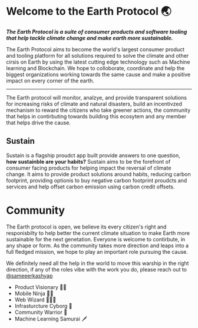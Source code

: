 # Welcome to the Earth Protocol  🌏



***The Earth Protocol is a suite of consumer products and software tooling that help tackle climate change and make earth more sustainable.***



The Earth Protocol aims to become the world's largest consumer product and tooling platform for all solutions required to solve the climate and other cirsis on Earth by using the latest cutting edge technology such as Machine learning and Blockchain. 
We hope to colloborate, coordinate and help the biggest organizations working towards the same cause and make a positive impact on every corner of the earth.


****
The Earth protocol will monitor, analzye, and provide transparent solutions for increasing risks of climate and natural disasters, build an incentivzed mechanism to reward the citizens who take greener actions, the community that helps in contirbuting towards building this ecosytem and any member that helps drive the cause.



## **Sustain**

Sustain is a flagship proudct app built provide answers to one question, **how sustainble are your habits?** Sustain aims to be the forefront of consumer facing products for helping impact the reversal of climate change.
It aims to provide product solutions around habits, reducing carbon footprint, providing optionis to buy negative carbon footprint proudcts and services and help offset carbon emission using carbon credit offsets.


# Community 

The Earth protocol is open, we believe its every citizen's right and responisbilty to help better the current climate situation to make Earth more sustainable for the next genetation. Everyone is welcome to contirbute, in any shape or form.
As the community takes more direction and leaps into a full fledged mission, we hope to play an important role pursuing the cause.

We definitely need all the help in the world to move this warship in the right direction, if any of the roles vibe with the work you do, please reach out to [@sameeerkashyap](https://twitter.com/Sameeerkashyap)

- Product Visionary 🧞‍♂️
- Mobile Ninja 🥷🏻
- Web Wizard 🧙🏻‍♂️
- Infrasturcture Cyborg 🦾
- Community Warrior 🤺
- Machine Learning Samurai 🗡
